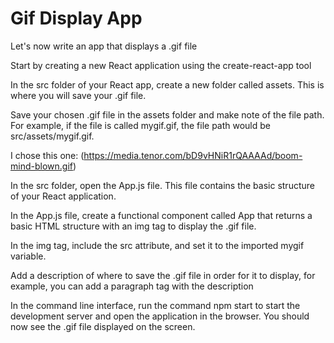 # Gif Display App
Let's now write an app that displays a .gif file

Start by creating a new React application using the create-react-app tool

In the src folder of your React app, create a new folder called assets. This is where you will save your .gif file.

Save your chosen .gif file in the assets folder and make note of the file path. For example, if the file is called mygif.gif, the file path would be src/assets/mygif.gif. 

I chose this one:
(https://media.tenor.com/bD9vHNiR1rQAAAAd/boom-mind-blown.gif)

In the src folder, open the App.js file. This file contains the basic structure of your React application.

In the App.js file, create a functional component called App that returns a basic HTML structure with an img tag to display the .gif file.

In the img tag, include the src attribute, and set it to the imported mygif variable.

Add a description of where to save the .gif file in order for it to display, for example, you can add a paragraph tag with the description

In the command line interface, run the command npm start to start the development server and open the application in the browser. You should now see the .gif file displayed on the screen.

